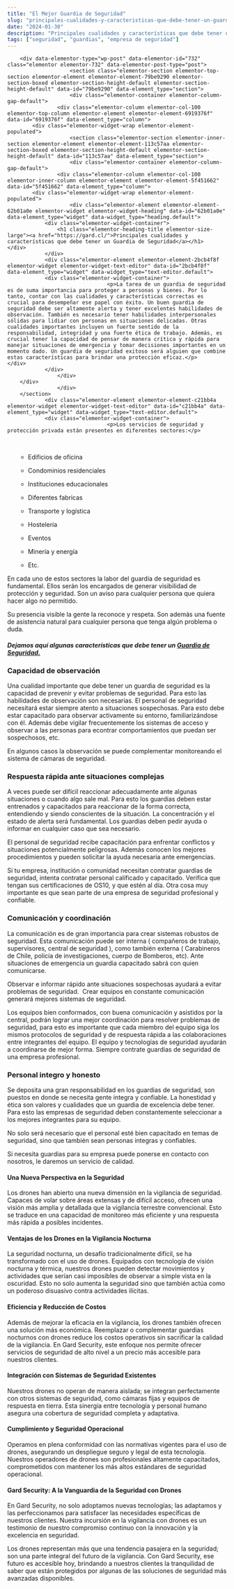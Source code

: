 ```yaml
---
title: "El Mejor Guardia de Seguridad"
slug: "principales-cualidades-y-caracteristicas-que-debe-tener-un-guardia-de-seguridad-2"
date: "2024-01-30"
description: "Principales cualidades y características que debe tener un Guardia de Seguridad				 				 				 				 									La tarea de un guardia de seguridad es de suma impor..."
tags: ["seguridad", "guardias", "empresa de seguridad"]
---
```


		<div data-elementor-type="wp-post" data-elementor-id="732" class="elementor elementor-732" data-elementor-post-type="post">
						<section class="elementor-section elementor-top-section elementor-element elementor-element-79be9290 elementor-section-boxed elementor-section-height-default elementor-section-height-default" data-id="79be9290" data-element_type="section">
						<div class="elementor-container elementor-column-gap-default">
					<div class="elementor-column elementor-col-100 elementor-top-column elementor-element elementor-element-6919376f" data-id="6919376f" data-element_type="column">
			<div class="elementor-widget-wrap elementor-element-populated">
						<section class="elementor-section elementor-inner-section elementor-element elementor-element-113c57aa elementor-section-boxed elementor-section-height-default elementor-section-height-default" data-id="113c57aa" data-element_type="section">
						<div class="elementor-container elementor-column-gap-default">
					<div class="elementor-column elementor-col-100 elementor-inner-column elementor-element elementor-element-5f451662" data-id="5f451662" data-element_type="column">
			<div class="elementor-widget-wrap elementor-element-populated">
						<div class="elementor-element elementor-element-62b01a0e elementor-widget elementor-widget-heading" data-id="62b01a0e" data-element_type="widget" data-widget_type="heading.default">
				<div class="elementor-widget-container">
					<h1 class="elementor-heading-title elementor-size-large"><a href="https://gard.cl/">Principales cualidades y características que debe tener un Guardia de Seguridad</a></h1>				</div>
				</div>
				<div class="elementor-element elementor-element-2bcb4f8f elementor-widget elementor-widget-text-editor" data-id="2bcb4f8f" data-element_type="widget" data-widget_type="text-editor.default">
				<div class="elementor-widget-container">
									<p>La tarea de un guardia de seguridad es de suma importancia para proteger a personas y bienes. Por lo tanto, contar con las cualidades y características correctas es crucial para desempeñar ese papel con éxito. Un buen guardia de seguridad debe ser altamente alerta y tener excelentes habilidades de observación. También es necesario tener habilidades interpersonales sólidas para lidiar con personas en situaciones delicadas. Otras cualidades importantes incluyen un fuerte sentido de la responsabilidad, integridad y una fuerte ética de trabajo. Además, es crucial tener la capacidad de pensar de manera crítica y rápida para manejar situaciones de emergencia y tomar decisiones importantes en un momento dado. Un guardia de seguridad exitoso será alguien que combine estas características para brindar una protección eficaz.</p>								</div>
				</div>
					</div>
		</div>
					</div>
		</section>
				<div class="elementor-element elementor-element-c21bb4a elementor-widget elementor-widget-text-editor" data-id="c21bb4a" data-element_type="widget" data-widget_type="text-editor.default">
				<div class="elementor-widget-container">
									<p>Los servicios de seguridad y protección privada están presentes en diferentes sectores:</p>
<p><!-- /wp:paragraph --><!-- wp:list --></p>
<ul>
<li style="list-style-type: none;">
<ul>
<li style="list-style-type: none;">
<ul><!-- wp:list-item --></ul>
</li>
</ul>
<p> </p>
<ul>
<li>Edificios de oficina</li>
</ul>
</li>
</ul>
<p><!-- /wp:list-item --><!-- wp:list-item --></p>
<ul>
<li style="list-style-type: none;">
<ul>
<li>Condominios residenciales</li>
</ul>
</li>
</ul>
<p><!-- /wp:list-item --><!-- wp:list-item --></p>
<ul>
<li style="list-style-type: none;">
<ul>
<li>Instituciones educacionales</li>
</ul>
</li>
</ul>
<p><!-- /wp:list-item --><!-- wp:list-item --></p>
<ul>
<li style="list-style-type: none;">
<ul>
<li>Diferentes fabricas</li>
</ul>
</li>
</ul>
<p><!-- /wp:list-item --><!-- wp:list-item --></p>
<ul>
<li style="list-style-type: none;">
<ul>
<li>Transporte y logística</li>
</ul>
</li>
</ul>
<p><!-- /wp:list-item --><!-- wp:list-item --></p>
<ul>
<li style="list-style-type: none;">
<ul>
<li>Hostelería</li>
</ul>
</li>
</ul>
<p><!-- /wp:list-item --><!-- wp:list-item --></p>
<ul>
<li style="list-style-type: none;">
<ul>
<li>Eventos</li>
</ul>
</li>
</ul>
<p><!-- /wp:list-item --><!-- wp:list-item --></p>
<ul>
<li style="list-style-type: none;">
<ul>
<li>Minería y energía</li>
</ul>
</li>
</ul>
<p><!-- /wp:list-item --><!-- wp:list-item --></p>
<ul>
<li style="list-style-type: none;">
<ul>
<li>Etc.</li>
</ul>
</li>
</ul>
<p><!-- /wp:list-item --></p>
<p><!-- /wp:list --><!-- wp:paragraph --></p>
<p>En cada uno de estos sectores la labor del guardia de seguridad es fundamental. Ellos serán los encargados de generar visibilidad de protección y seguridad. Son un aviso para cualquier persona que quiera hacer algo no permitido.</p>
<p><!-- /wp:paragraph --><!-- wp:paragraph --></p>
<p>Su presencia visible la gente la reconoce y respeta. Son además una fuente de asistencia natural para cualquier persona que tenga algún problema o duda.</p>
<p><!-- /wp:paragraph --><!-- wp:heading {"level":3} --></p>
<h4><em><strong>Dejamos aquí algunas características que debe tener un <a href="https://gard.cl/guardias-de-seguridad-privada-para-empresas/">Guardia de Seguridad.</a></strong></em></h4>
<p><!-- /wp:heading --><!-- wp:paragraph --></p>
<p><!-- /wp:paragraph --><!-- wp:paragraph --></p>
<p><!-- /wp:paragraph --><!-- wp:heading {"level":3} --></p>
<h3 id="h-capacidad-de-observacion" class="wp-block-heading"><strong>Capacidad de observación</strong></h3>
<p><!-- /wp:heading --><!-- wp:paragraph --></p>
<p>Una cualidad importante que debe tener un guardia de seguridad es la capacidad de prevenir y evitar problemas de seguridad. Para esto las habilidades de observación son necesarias. El personal de seguridad necesitará estar siempre atento a situaciones sospechosas. Para esto debe estar capacitado para observar activamente su entorno, familiarizándose con él. Además debe vigilar frecuentemente los sistemas de acceso y observar a las personas para econtrar comportamientos que puedan ser sospechosos, etc.</p>
<p><!-- /wp:paragraph --><!-- wp:paragraph --></p>
<p>En algunos casos la observación se puede complementar monitoreando el sistema de cámaras de seguridad.</p>
<p><!-- /wp:paragraph --><!-- wp:paragraph --></p>
<p><!-- /wp:paragraph --><!-- wp:heading {"level":3} --></p>
<h3 id="h-respuesta-rapida-ante-situaciones-complejas" class="wp-block-heading"><strong>Respuesta rápida ante situaciones complejas</strong></h3>
<p><!-- /wp:heading --><!-- wp:paragraph --></p>
<p>A veces puede ser difícil reaccionar adecuadamente ante algunas situaciones o cuando algo sale mal. Para esto los guardias deben estar entrenados y capacitados para reaccionar de la forma correcta, entendiendo y siendo conscientes de la situación. La concentración y el estado de alerta será fundamental. Los guardias deben pedir ayuda o informar en cualquier caso que sea necesario.</p>
<p><!-- /wp:paragraph --><!-- wp:paragraph --></p>
<p>El personal de seguridad recibe capacitación para enfrentar conflictos y situaciones potencialmente peligrosas. Además conocen los mejores procedimientos y pueden solicitar la ayuda necesaria ante emergencias.</p>
<p><!-- /wp:paragraph --><!-- wp:paragraph --></p>
<p>Si tu empresa, institución o comunidad necesitan contratar guardias de seguridad, intenta contratar personal calificado y capacitado. Verifica que tengan sus certificaciones de OS10, y que estén al día. Otra cosa muy importante es que sean parte de una empresa de seguridad profesional y confiable.</p>
<p><!-- /wp:paragraph --><!-- wp:heading {"level":3} --></p>
<h3 id="h-comunicacion-y-coordinacion" class="wp-block-heading"><strong>Comunicación y coordinación</strong></h3>
<p><!-- /wp:heading --><!-- wp:paragraph --></p>
<p>La comunicación es de gran importancia para crear sistemas robustos de seguridad. Esta comunicación puede ser interna ( compañeros de trabajo, supervisores, central de seguridad ), como también externa ( Carabineros de Chile, policía de investigaciones, cuerpo de Bomberos, etc). Ante situaciones de emergencia un guardia capacitado sabrá con quien comunicarse.</p>
<p><!-- /wp:paragraph --><!-- wp:paragraph --></p>
<p>Observar e informar rápido ante situaciones sospechosas ayudará a evitar problemas de seguridad.  Crear equipos en constante comunicación generará mejores sistemas de seguridad.</p>
<p><!-- /wp:paragraph --><!-- wp:paragraph --></p>
<p>Los equipos bien conformados, con buena comunicación y asistidos por la central, podrán lograr una mejor coordinación para resolver problemas de seguridad, para esto es importante que cada miembro del equipo siga los mismos protocolos de seguridad y de respuesta rápida a las colaboraciones entre integrantes del equipo. El equipo y tecnologías de seguridad ayudarán a coordinarse de mejor forma. Siempre contrate guardias de seguridad de una empresa profesional.</p>
<p><!-- /wp:paragraph --><!-- wp:heading {"level":3} --></p>
<h3 id="h-personal-integro-y-honesto" class="wp-block-heading"><strong>Personal integro y honesto</strong></h3>
<p><!-- /wp:heading --><!-- wp:paragraph --></p>
<p>Se deposita una gran responsabilidad en los guardias de seguridad, son puestos en donde se necesita gente integra y confiable. La honestidad y ética son valores y cualidades que un guardia de excelencia debe tener. Para esto las empresas de seguridad deben constantemente seleccionar a los mejores integrantes para su equipo.</p>
<p><!-- /wp:paragraph --><!-- wp:paragraph --></p>
<p>No solo será necesario que el personal esté bien capacitado en temas de seguridad, sino que también sean personas integras y confiables.</p>
<p><!-- /wp:paragraph --><!-- wp:paragraph --></p>
<p>Si necesita guardias para su empresa puede ponerse en contacto con nosotros, le daremos un servicio de calidad.</p>
<p><!-- /wp:paragraph --></p>
<h4>Una Nueva Perspectiva en la Seguridad</h4>
<p>Los drones han abierto una nueva dimensión en la vigilancia de seguridad. Capaces de volar sobre áreas extensas y de difícil acceso, ofrecen una visión más amplia y detallada que la vigilancia terrestre convencional. Esto se traduce en una capacidad de monitoreo más eficiente y una respuesta más rápida a posibles incidentes.</p>
<h4>Ventajas de los Drones en la Vigilancia Nocturna</h4>
<p>La seguridad nocturna, un desafío tradicionalmente difícil, se ha transformado con el uso de drones. Equipados con tecnología de visión nocturna y térmica, nuestros drones pueden detectar movimientos y actividades que serían casi imposibles de observar a simple vista en la oscuridad. Esto no solo aumenta la seguridad sino que también actúa como un poderoso disuasivo contra actividades ilícitas.</p>
<h4>Eficiencia y Reducción de Costos</h4>
<p>Además de mejorar la eficacia en la vigilancia, los drones también ofrecen una solución más económica. Reemplazar o complementar guardias nocturnos con drones reduce los costos operativos sin sacrificar la calidad de la vigilancia. En Gard Security, este enfoque nos permite ofrecer servicios de seguridad de alto nivel a un precio más accesible para nuestros clientes.</p>
<h4>Integración con Sistemas de Seguridad Existentes</h4>
<p>Nuestros drones no operan de manera aislada; se integran perfectamente con otros sistemas de seguridad, como cámaras fijas y equipos de respuesta en tierra. Esta sinergia entre tecnología y personal humano asegura una cobertura de seguridad completa y adaptativa.</p>
<h4>Cumplimiento y Seguridad Operacional</h4>
<p>Operamos en plena conformidad con las normativas vigentes para el uso de drones, asegurando un despliegue seguro y legal de esta tecnología. Nuestros operadores de drones son profesionales altamente capacitados, comprometidos con mantener los más altos estándares de seguridad operacional.</p>
<h4>Gard Security: A la Vanguardia de la Seguridad con Drones</h4>
<p>En Gard Security, no solo adoptamos nuevas tecnologías; las adaptamos y las perfeccionamos para satisfacer las necesidades específicas de nuestros clientes. Nuestra incursión en la vigilancia con drones es un testimonio de nuestro compromiso continuo con la innovación y la excelencia en seguridad.</p>
<p>Los drones representan más que una tendencia pasajera en la seguridad; son una parte integral del futuro de la vigilancia. Con Gard Security, ese futuro es accesible hoy, brindando a nuestros clientes la tranquilidad de saber que están protegidos por algunas de las soluciones de seguridad más avanzadas disponibles.</p>								</div>
				</div>
					</div>
		</div>
					</div>
		</section>
				</div>
		